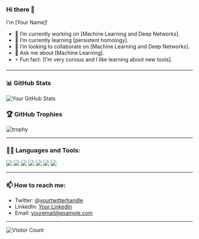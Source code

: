 ### Hi there 👋

I'm [Your Name]!

- 🔭 I’m currently working on [Machine Learning and Deep Networks].
- 🌱 I’m currently learning [persistent homology].
- 👯 I’m looking to collaborate on [Machine Learning and Deep Networks].
- 💬 Ask me about [Machine Learning].
- ⚡ Fun fact: [I'm very curious and I like learning about new tools].

---

### 📊 GitHub Stats

![Your GitHub Stats](https://github-readme-stats.vercel.app/api?username=yourusername&show_icons=true&theme=radical)

### 🏆 GitHub Trophies

![trophy](https://github-profile-trophy.vercel.app/?username=yourusername&theme=onedark)

---

### 🧑‍💻 Languages and Tools:

<p>
  <img src="https://img.shields.io/badge/-Python-000?style=for-the-badge&logo=python&logoColor=FFD43B" />
  <img src="https://img.shields.io/badge/-JavaScript-000?style=for-the-badge&logo=javascript&logoColor=F7DF1E" />
  <img src="https://img.shields.io/badge/-Node.js-000?style=for-the-badge&logo=node.js&logoColor=339933" />
  <img src="https://img.shields.io/badge/-React-000?style=for-the-badge&logo=react&logoColor=61DAFB" />
  <img src="https://img.shields.io/badge/-HTML5-000?style=for-the-badge&logo=html5&logoColor=E34F26" />
  <img src="https://img.shields.io/badge/-CSS3-000?style=for-the-badge&logo=css3&logoColor=1572B6" />
  <img src="https://img.shields.io/badge/-Git-000?style=for-the-badge&logo=git&logoColor=F05032" />
</p>

---

### 📫 How to reach me:

- Twitter: [@yourtwitterhandle](https://twitter.com/yourtwitterhandle)
- LinkedIn: [Your LinkedIn](https://www.linkedin.com/in/yourlinkedin)
- Email: [youremail@example.com](mailto:youremail@example.com)

---

![Visitor Count](https://profile-counter.glitch.me/yourusername/count.svg)

